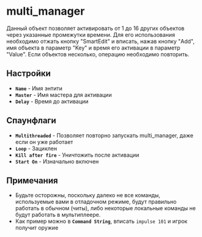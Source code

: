﻿# multi_manager

Данный объект позволяет активировать от 1 до 16 других объектов через указанные промежутки времени. Для его использования необходимо отжать кнопку "SmartEdit" и вписать, нажав кнопку "Add", имя объекта в параметр "Key" и время его активации в параметр "Value".
Если объектов несколько, операцию необходимо повторить.

## Настройки

- **`Name`** - Имя энтити
- **`Master`** - Имя мастера для активации
- **`Delay`** - Время до активации

## Спаунфлаги

- **`Multithreaded`** - Позволяет повторно запускать multi_manager, даже если он уже работает
- **`Loop`** - Зациклен
- **`Kill after fire`** - Уничтожить после активации
- **`Start On`** - Изначально включен

## Примечания

- Будьте осторожны, поскольку далеко не все команды, используемые вами в отладочном режиме, будут правильно работать в обычном (читы), либо некоторые локальные команды не будут работать в мультиплеере.
- Как пример можно в **`Command String`**, вписать `impulse 101` и игрок получит оружие
